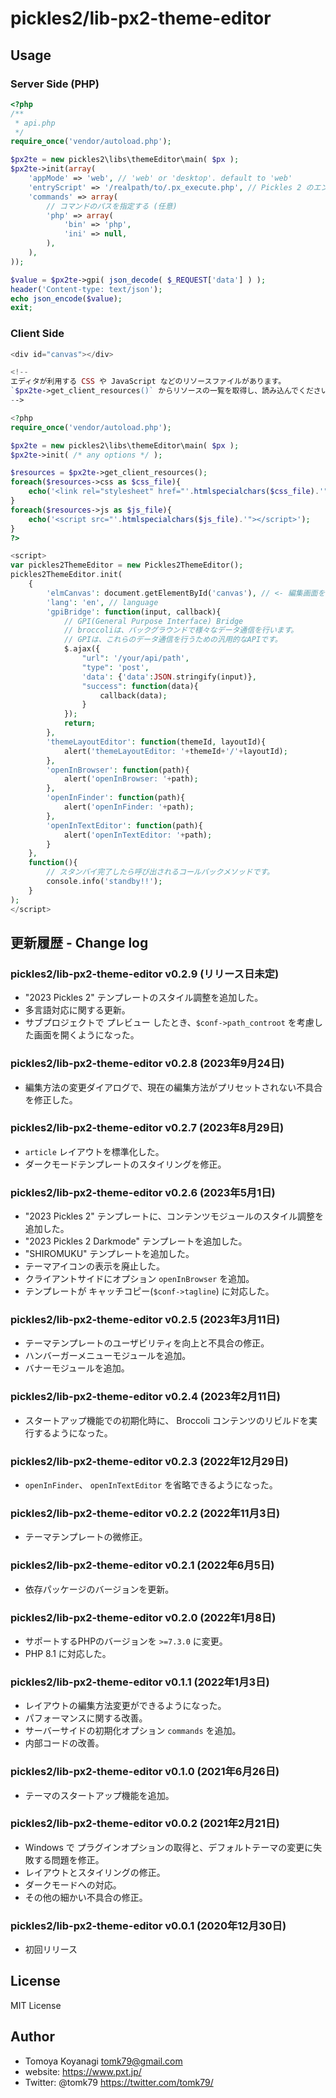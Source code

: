 # pickles2/lib-px2-theme-editor

## Usage

### Server Side (PHP)

```php
<?php
/**
 * api.php
 */
require_once('vendor/autoload.php');

$px2te = new pickles2\libs\themeEditor\main( $px );
$px2te->init(array(
	'appMode' => 'web', // 'web' or 'desktop'. default to 'web'
	'entryScript' => '/realpath/to/.px_execute.php', // Pickles 2 のエンドポイント
	'commands' => array(
		// コマンドのパスを指定する (任意)
		'php' => array(
			'bin' => 'php',
			'ini' => null,
		),
	),
));

$value = $px2te->gpi( json_decode( $_REQUEST['data'] ) );
header('Content-type: text/json');
echo json_encode($value);
exit;
```


### Client Side

```php
<div id="canvas"></div>

<!--
エディタが利用する CSS や JavaScript などのリソースファイルがあります。
`$px2te->get_client_resources()` からリソースの一覧を取得し、読み込んでください。
-->

<?php
require_once('vendor/autoload.php');

$px2te = new pickles2\libs\themeEditor\main( $px );
$px2te->init( /* any options */ );

$resources = $px2te->get_client_resources();
foreach($resources->css as $css_file){
	echo('<link rel="stylesheet" href="'.htmlspecialchars($css_file).'" />');
}
foreach($resources->js as $js_file){
	echo('<script src="'.htmlspecialchars($js_file).'"></script>');
}
?>

<script>
var pickles2ThemeEditor = new Pickles2ThemeEditor();
pickles2ThemeEditor.init(
	{
		'elmCanvas': document.getElementById('canvas'), // <- 編集画面を描画するための器となる要素
		'lang': 'en', // language
		'gpiBridge': function(input, callback){
			// GPI(General Purpose Interface) Bridge
			// broccoliは、バックグラウンドで様々なデータ通信を行います。
			// GPIは、これらのデータ通信を行うための汎用的なAPIです。
			$.ajax({
				"url": '/your/api/path',
				"type": 'post',
				'data': {'data':JSON.stringify(input)},
				"success": function(data){
					callback(data);
				}
			});
			return;
		},
        'themeLayoutEditor': function(themeId, layoutId){
            alert('themeLayoutEditor: '+themeId+'/'+layoutId);
        },
        'openInBrowser': function(path){
            alert('openInBrowser: '+path);
        },
        'openInFinder': function(path){
            alert('openInFinder: '+path);
        },
        'openInTextEditor': function(path){
            alert('openInTextEditor: '+path);
        }
	},
	function(){
		// スタンバイ完了したら呼び出されるコールバックメソッドです。
		console.info('standby!!');
	}
);
</script>
```



## 更新履歴 - Change log

### pickles2/lib-px2-theme-editor v0.2.9 (リリース日未定)

- "2023 Pickles 2" テンプレートのスタイル調整を追加した。
- 多言語対応に関する更新。
- サブプロジェクトで プレビュー したとき、`$conf->path_controot` を考慮した画面を開くようになった。

### pickles2/lib-px2-theme-editor v0.2.8 (2023年9月24日)

- 編集方法の変更ダイアログで、現在の編集方法がプリセットされない不具合を修正した。

### pickles2/lib-px2-theme-editor v0.2.7 (2023年8月29日)

- `article` レイアウトを標準化した。
- ダークモードテンプレートのスタイリングを修正。

### pickles2/lib-px2-theme-editor v0.2.6 (2023年5月1日)

- "2023 Pickles 2" テンプレートに、コンテンツモジュールのスタイル調整を追加した。
- "2023 Pickles 2 Darkmode" テンプレートを追加した。
- "SHIROMUKU" テンプレートを追加した。
- テーマアイコンの表示を廃止した。
- クライアントサイドにオプション `openInBrowser` を追加。
- テンプレートが キャッチコピー(`$conf->tagline`) に対応した。

### pickles2/lib-px2-theme-editor v0.2.5 (2023年3月11日)

- テーマテンプレートのユーザビリティを向上と不具合の修正。
- ハンバーガーメニューモジュールを追加。
- バナーモジュールを追加。

### pickles2/lib-px2-theme-editor v0.2.4 (2023年2月11日)

- スタートアップ機能での初期化時に、 Broccoli コンテンツのリビルドを実行するようになった。

### pickles2/lib-px2-theme-editor v0.2.3 (2022年12月29日)

- `openInFinder`、 `openInTextEditor` を省略できるようになった。

### pickles2/lib-px2-theme-editor v0.2.2 (2022年11月3日)

- テーマテンプレートの微修正。

### pickles2/lib-px2-theme-editor v0.2.1 (2022年6月5日)

- 依存パッケージのバージョンを更新。

### pickles2/lib-px2-theme-editor v0.2.0 (2022年1月8日)

- サポートするPHPのバージョンを `>=7.3.0` に変更。
- PHP 8.1 に対応した。

### pickles2/lib-px2-theme-editor v0.1.1 (2022年1月3日)

- レイアウトの編集方法変更ができるようになった。
- パフォーマンスに関する改善。
- サーバーサイドの初期化オプション `commands` を追加。
- 内部コードの改善。

### pickles2/lib-px2-theme-editor v0.1.0 (2021年6月26日)

- テーマのスタートアップ機能を追加。

### pickles2/lib-px2-theme-editor v0.0.2 (2021年2月21日)

- Windows で プラグインオプションの取得と、デフォルトテーマの変更に失敗する問題を修正。
- レイアウトとスタイリングの修正。
- ダークモードへの対応。
- その他の細かい不具合の修正。

### pickles2/lib-px2-theme-editor v0.0.1 (2020年12月30日)

- 初回リリース


## License

MIT License


## Author

- Tomoya Koyanagi <tomk79@gmail.com>
- website: <https://www.pxt.jp/>
- Twitter: @tomk79 <https://twitter.com/tomk79/>
